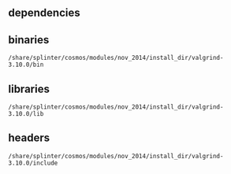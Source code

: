 ## dependencies

## binaries

	/share/splinter/cosmos/modules/nov_2014/install_dir/valgrind-3.10.0/bin

## libraries

	/share/splinter/cosmos/modules/nov_2014/install_dir/valgrind-3.10.0/lib

## headers

	/share/splinter/cosmos/modules/nov_2014/install_dir/valgrind-3.10.0/include

